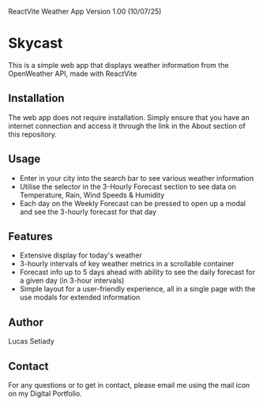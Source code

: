 ReactVite Weather App Version 1.00 (10/07/25)
# Skycast
This is a simple web app that displays weather information from the OpenWeather API, made with ReactVite

## Installation
The web app does not require installation. Simply ensure that you have an internet connection and access it through the link in the About section of this repository.

## Usage
- Enter in your city into the search bar to see various weather information
- Utilise the selector in the 3-Hourly Forecast section to see data on Temperature, Rain, Wind Speeds & Humidity
- Each day on the Weekly Forecast can be pressed to open up a modal and see the 3-hourly forecast for that day

## Features
- Extensive display for today's weather
- 3-hourly intervals of key weather metrics in a scrollable container
- Forecast info up to 5 days ahead with ability to see the daily forecast for a given day (in 3-hour intervals)
- Simple layout for a user-friendly experience, all in a single page with the use modals for extended information

## Author
Lucas Setiady   

## Contact
For any questions or to get in contact, please email me using the mail icon on my Digital Portfolio. 